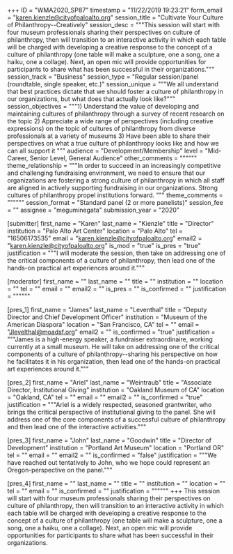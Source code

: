 +++
ID = "WMA2020_SP87"
timestamp = "11/22/2019 19:23:21"
form_email = "karen.kienzle@cityofpaloalto.org"
session_title = "Cultivate Your Culture of Philanthropy--Creatively"
session_desc = """This session will start with four museum professionals sharing their perspectives on culture of philanthropy, then will transition to an interactive activity in which each table will be charged with developing a creative response to the concept of a culture of philanthropy (one table will make a sculpture, one a song, one a haiku, one a collage). Next, an open mic will provide opportunities for participants to share what has been successful in their organizations."""
session_track = "Business"
session_type = "Regular session/panel (roundtable, single speaker, etc.)"
session_unique = """We all understand that best practices dictate that we should foster a culture of philanthropy in our organizations, but what does that actually look like?"""
session_objectives = """1)	Understand the value of developing and maintaining cultures of philanthropy through a survey of recent research on the topic
2)	Appreciate a wide range of perspectives (including creative expressions) on the topic of cultures of philanthropy from diverse professionals at a variety of museums
3)	Have been able to share their perspectives on what a true culture of philanthropy looks like and how we can all support it
"""
audience = "Development/Membership"
level = "Mid-Career, Senior Level, General Audience"
other_comments = """"""
theme_relationship = """In order to succeed in an increasingly competitive and challenging fundraising environment, we need to ensure that our organizations are fostering a strong culture of philanthropy in which all staff are aligned in actively supporting fundraising in our organizations. Strong cultures of philanthropy propel institutions forward. """
theme_comments = """"""
session_format = "Standard panel (2 or more panelists)"
session_fee = ""
assignee = "meguminegata"
submission_year = "2020"

[submitter]
first_name = "Karen"
last_name = "Kienzle"
title = "Director"
institution = "Palo Alto Art Center"
location = "Palo Alto"
tel = "16506173535"
email = "karen.kienzle@cityofpaloalto.org"
email2 = "karen.kienzle@cityofpaloalto.org"
is_mod = "true"
is_pres = "true"
justification = """I will moderate the session, then take on addressing one of the critical components of a culture of philanthropy, then lead one of the hands-on practical art experiences around it."""

[moderator]
first_name = ""
last_name = ""
title = ""
institution = ""
location = ""
tel = ""
email = ""
email2 = ""
is_pres = ""
is_confirmed = ""
justification = """"""

[pres_1]
first_name = "James"
last_name = "Leventhal"
title = "Deputy Director and Chief Development Officer"
institution = "Museum of the American Diaspora"
location = "San Francisco, CA"
tel = ""
email = "Jlevelthal@moadsf.org"
email2 = ""
is_confirmed = "true"
justification = """James is a high-energy speaker, a fundraiser extraordinaire, working currently at a small museum. He will take on addressing one of the critical components of a culture of philanthropy--sharing his perspective on how he facilitates it in his organization, then lead one of the hands-on practical art experiences around it."""

[pres_2]
first_name = "Ariel"
last_name = "Weintraub"
title = "Associate Director, Institutional Giving"
institution = "Oakland Museum of CA"
location = "Oakland, CA"
tel = ""
email = ""
email2 = ""
is_confirmed = "true"
justification = """Ariel is a widely respected, seasoned grantwriter, who brings the critical perspective of institutional giving to the panel. She will address one of the core components of a successful culture of philanthropy and then lead one of the interactive activities."""

[pres_3]
first_name = "John"
last_name = "Goodwin"
title = "Director of Development"
institution = "Portland Art Museum"
location = "Portland OR"
tel = ""
email = ""
email2 = ""
is_confirmed = "false"
justification = """We have reached out tentatively to John, who we hope could represent an Oregon-perspective on the panel."""

[pres_4]
first_name = ""
last_name = ""
title = ""
institution = ""
location = ""
tel = ""
email = ""
is_confirmed = ""
justification = """"""
+++
This session will start with four museum professionals sharing their perspectives on culture of philanthropy, then will transition to an interactive activity in which each table will be charged with developing a creative response to the concept of a culture of philanthropy (one table will make a sculpture, one a song, one a haiku, one a collage). Next, an open mic will provide opportunities for participants to share what has been successful in their organizations.